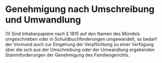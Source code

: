 # Genehmigung nach Umschreibung und Umwandlung

(1) Sind Inhaberpapiere nach § 1815 auf den Namen des Mündels umgeschrieben oder in Schuldbuchforderungen umgewandelt, so bedarf der Vormund auch zur Eingehung der Verpflichtung zu einer Verfügung über die sich aus der Umschreibung oder der Umwandlung ergebenden Stammforderungen der Genehmigung des Familiengerichts.